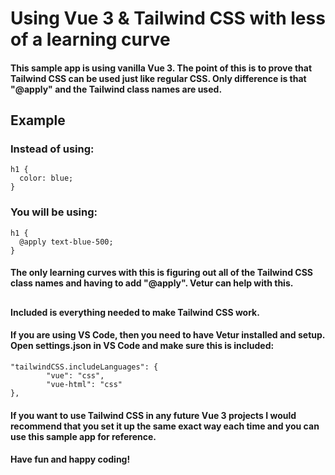 # Using Vue 3 & Tailwind CSS with less of a learning curve

#### This sample app is using vanilla Vue 3. The point of this is to prove that Tailwind CSS can be used just like regular CSS. Only difference is that "@apply" and the Tailwind class names are used.

## Example

### Instead of using:
```
h1 {
  color: blue;
}
```

### You will be using:
```
h1 {
  @apply text-blue-500;
}
```
#### The only learning curves with this is figuring out all of the Tailwind CSS class names and having to add "@apply". Vetur can help with this.

##

#### Included is everything needed to make Tailwind CSS work.

#### If you are using VS Code, then you need to have Vetur installed and setup. Open settings.json in VS Code and make sure this is included:
```
"tailwindCSS.includeLanguages": {
        "vue": "css",
        "vue-html": "css"
},
```

#### If you want to use Tailwind CSS in any future Vue 3 projects I would recommend that you set it up the same exact way each time and you can use this sample app for reference.

#### Have fun and happy coding!
